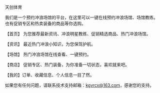 天创体育

我们是一个预约冲浪场馆的平台，在这里可以一键在线预约冲浪场馆、场馆教练。也有促销专区和热卖装备的商品等你选购。

【首页】 为您推荐最新资讯、冲浪明星教练、促销精选商品、热门冲浪场馆。

【资讯】 最近热门冲浪小知识，为您保驾护航。

【场馆】 热门冲浪场馆在线查看、一键预约。

【商店】 促销专区、热门装备，为你准备一切状态，喜欢就来吧。

【我的】订单、收藏信息、个人信息一目了然。

如果您有任何问题，请联系技术支持邮箱：kgvrcx@163.com，感谢您的支持。
